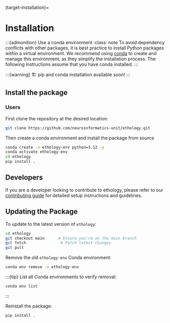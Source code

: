 (target-installation)=
# Installation

:::{admonition} Use a conda environment
:class: note
To avoid dependency conflicts with other packages, it is best practice to install Python packages within a virtual environment.
We recommend using [conda](conda:) to create and manage this environment, as they simplify the installation process.
The following instructions assume that you have conda installed.
:::

:::{warning}
🏗️ pip and conda installation available soon!
:::

## Install the package

### Users
First clone the repository at the desired location:

```bash
git clone https://github.com/neuroinformatics-unit/ethology.git
```

Then create a conda environment and install the package from source
```sh
conda create -n ethology-env python=3.12 -y
conda activate ethology-env
cd ethology
pip install .
```

## Developers
If you are a developer looking to contribute to ethology, please refer to our [contributing guide](community/contributing.rst) for detailed setup instructions and guidelines.

## Updating the Package

To update to the latest version of `ethology`:
```sh
cd ethology
git checkout main      # Ensure you're on the main branch
git fetch               # Fetch latest changes
git pull
```

Remove the old `ethology-env` Conda environment:
```sh
conda env remove -n ethology-env
```

:::{tip}
List all Conda environments to verify removal:
```sh
conda env list
```
:::

Reinstall the package:
```sh
pip install .
```
